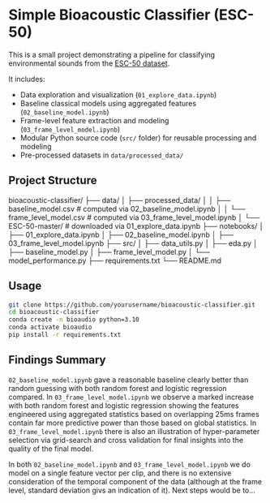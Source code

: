 # Simple Bioacoustic Classifier (ESC-50)
This is a small project demonstrating a pipeline for classifying environmental sounds from the [ESC-50 dataset](https://github.com/karoldvl/ESC-50).

It includes:
- Data exploration and visualization (`01_explore_data.ipynb`)
- Baseline classical models using aggregated features (`02_baseline_model.ipynb`)
- Frame-level feature extraction and modeling (`03_frame_level_model.ipynb`)
- Modular Python source code (`src/` folder) for reusable processing and modeling
- Pre-processed datasets in `data/processed_data/`

## Project Structure
bioacoustic-classifier/
├── data/
│   ├── processed_data/
│   │   ├── baseline_model.csv # computed via 02_baseline_model.ipynb
│   │   └── frame_level_model.csv # computed via 03_frame_level_model.ipynb
│   └── ESC-50-master/          # downloaded via 01_explore_data.ipynb
├── notebooks/
│   ├── 01_explore_data.ipynb 
│   ├── 02_baseline_model.ipynb 
│   ├── 03_frame_level_model.ipynb
├── src/
│   ├── data_utils.py
│   ├── eda.py
│   ├── baseline_model.py
│   ├── frame_level_model.py
│   └── model_performance.py
├── requirements.txt
└── README.md

## Usage
```bash
git clone https://github.com/yourusername/bioacoustic-classifier.git
cd bioacoustic-classifier
conda create -n bioaudio python=3.10
conda activate bioaudio
pip install -r requirements.txt
```

## Findings Summary
`02_baseline_model.ipynb` gave a reasonable baseline clearly better than random guessing with both random forest and logistic regression compared. In `03_frame_level_model.ipynb` we observe a marked increase with both random forest and logistic regression showing the features engineered using aggregated statistics based on overlapping 25ms frames contain far more predictive power than those based on global statistics. In `03_frame_level_model.ipynb` there is also an illustration of hyper-parameter selection via grid-search and cross validation for final insights into the quality of the final model.

In both `02_baseline_model.ipynb` and `03_frame_level_model.ipynb` we do model on a single feature vector per clip, and there is no extensive consideration of the temporal component of the data (although at the frame level, standard deviation givs an indication of it). Next steps would be to...